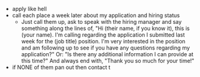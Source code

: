 - apply like hell
- call each place a week later about my application and hiring status
	- Just call them up, ask to speak with the hiring manager and say something along the lines of, "Hi (their name, if you know it), this is (your name). I'm calling regarding the application I submitted last week for the (job title) position. I'm very interested in the position and am following up to see if you have any questions regarding my application?" Or: "Is there any additional information I can provide at this time?" And always end with, "Thank you so much for your time!"
- if NONE of them pan out then contact t